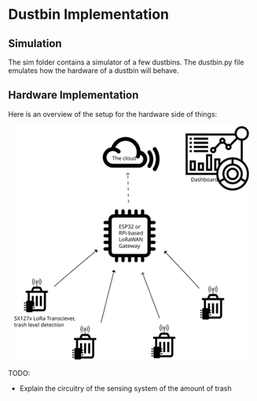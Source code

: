 # Dustbin Implementation

## Simulation
The sim folder contains a simulator of a few dustbins. The dustbin.py file emulates how the hardware of a dustbin will behave.

## Hardware Implementation

Here is an overview of the setup for the hardware side of things: 
<p align="center">
<img src="../res/architecture-diagram.svg" height="480" width="480">
</p> 

TODO:
- Explain the circuitry of the sensing system of the amount of trash



